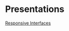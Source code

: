 Presentations
=============
[Responsive Interfaces](http://vermilion1.github.com/presentations/responsive-interfaces)
